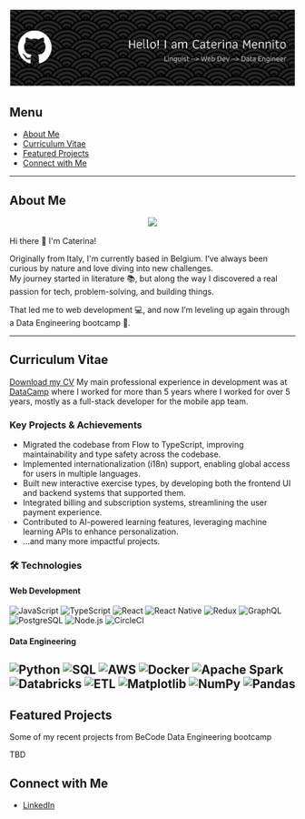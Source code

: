 ![Header](./github-header-banner.png)

##  Menu
- [About Me](#about-me)
- [Curriculum Vitae](#curriculum-vitae)
- [Featured Projects](#featured-projects)
- [Connect with Me](#connect-with-me)

---

## About Me
<p align="center">
 <img src="https://readme-typing-svg.demolab.com?font=Fira+Code&duration=1500&pause=500&color=19F713&background=000000F3&center=true&vCenter=true&multiline=true&width=842&height=70&lines=Hi%2C+I'm+Caterina+%F0%9F%91%8B+Welcome!+;This+repo+is+my+personal+portfolio++and+CV."/>
</p>

Hi there 👋 I'm Caterina!  

Originally from Italy, I'm currently based in Belgium.
I’ve always been curious by nature and love diving into new challenges.  
My journey started in literature 📚, but along the way I discovered a real passion for tech, problem-solving, and building things.  

That led me to web development 💻, and now I’m leveling up again through a Data Engineering bootcamp 🚀.  

---

## Curriculum Vitae

[Download my CV](./assets/Caterina_Mennito_CV.pdf)
My main professional experience in development was at [DataCamp](www.datacamp.com) where I worked for more than 5 years where I worked for over 5 years, mostly as a full-stack developer for the mobile app team.
### Key Projects & Achievements
- Migrated the codebase from Flow to TypeScript, improving maintainability and type safety across the codebase.
- Implemented internationalization (i18n) support, enabling global access for users in multiple languages.
- Built new interactive exercise types, by developing both the frontend UI and backend systems that supported them.
- Integrated billing and subscription systems, streamlining the user payment experience.
- Contributed to AI-powered learning features, leveraging machine learning APIs to enhance personalization.
- …and many more impactful projects.

### 🛠️ Technologies
#### Web Development
![JavaScript](https://img.shields.io/badge/JavaScript-F7DF1E?logo=javascript&logoColor=black)
![TypeScript](https://img.shields.io/badge/TypeScript-3178C6?logo=typescript&logoColor=white)
![React](https://img.shields.io/badge/React-20232A?logo=react&logoColor=61DAFB)
![React Native](https://img.shields.io/badge/React_Native-20232A?logo=react&logoColor=61DAFB)
![Redux](https://img.shields.io/badge/Redux-764ABC?logo=redux&logoColor=white)
![GraphQL](https://img.shields.io/badge/GraphQL-E10098?logo=graphql&logoColor=white)
![PostgreSQL](https://img.shields.io/badge/PostgreSQL-316192?logo=postgresql&logoColor=white)
![Node.js](https://img.shields.io/badge/Node.js-339933?logo=node.js&logoColor=white)
![CircleCI](https://img.shields.io/badge/CircleCI-343434?logo=circleci&logoColor=fff)

#### Data Engineering
![Python](https://img.shields.io/badge/Python-3776AB?logo=python&logoColor=white)
![SQL](https://img.shields.io/badge/SQL-4479A1?logo=postgresql&logoColor=white)
![AWS](https://img.shields.io/badge/AWS-232F3E?logo=amazon-aws&logoColor=white)
![Docker](https://img.shields.io/badge/Docker-2496ED?logo=docker&logoColor=white)
![Apache Spark](https://img.shields.io/badge/Apache%20Spark-E25A1C?logo=apachespark&logoColor=fff)
![Databricks](https://img.shields.io/badge/Databricks-FF3621?logo=databricks&logoColor=fff)
![ETL](https://custom-icon-badges.demolab.com/badge/ETL-9370DB?logo=etl-logo&logoColor=fff)
![Matplotlib](https://custom-icon-badges.demolab.com/badge/Matplotlib-71D291?logo=matplotlib&logoColor=fff)
![NumPy](https://img.shields.io/badge/NumPy-4DABCF?logo=numpy&logoColor=fff)
![Pandas](https://img.shields.io/badge/Pandas-150458?logo=pandas&logoColor=fff)
---

## Featured Projects

<p>Some of my recent projects from BeCode Data Engineering bootcamp</p>
<p>TBD</p>


## Connect with Me
- [LinkedIn](https://www.linkedin.com/in/caterina-mennito)
